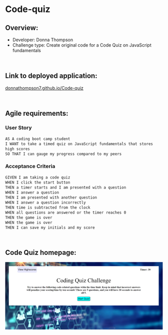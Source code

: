 # Code-quiz

## Overview:
* Developer: Donna Thompson
* Challenge type: Create original code for a Code Quiz on JavaScript fundamentals

<br/>

## Link to deployed application:
[donnathompson7.github.io/Code-quiz](https://donnathompson7.github.io/Code-quiz)

<br/>
 
## Agile requirements:
### User Story

```
AS A coding boot camp student
I WANT to take a timed quiz on JavaScript fundamentals that stores high scores
SO THAT I can gauge my progress compared to my peers
```

### Acceptance Criteria

```
GIVEN I am taking a code quiz
WHEN I click the start button
THEN a timer starts and I am presented with a question
WHEN I answer a question
THEN I am presented with another question
WHEN I answer a question incorrectly
THEN time is subtracted from the clock
WHEN all questions are answered or the timer reaches 0
THEN the game is over
WHEN the game is over
THEN I can save my initials and my score
```

<br/>

## Code Quiz homepage:
![Code Quiz](./assets/images/Code_Quiz_screenshot.png)
